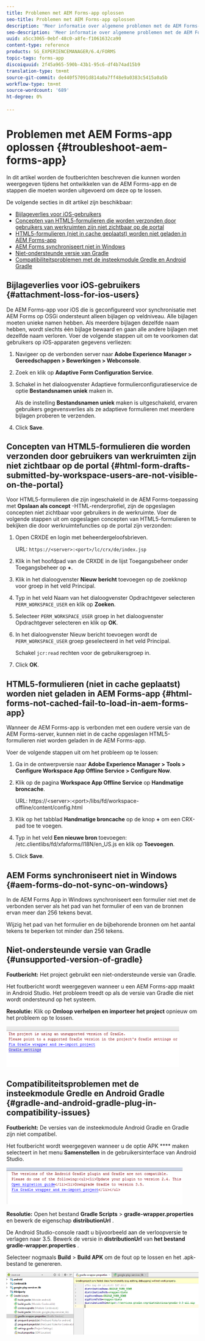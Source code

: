 ```yaml
---
title: Problemen met AEM Forms-app oplossen
seo-title: Problemen met AEM Forms-app oplossen
description: 'Meer informatie over algemene problemen met de AEM Forms-app en hoe u deze kunt oplossen. '
seo-description: 'Meer informatie over algemene problemen met de AEM Forms-app en hoe u deze kunt oplossen. '
uuid: a5cc3065-0ebf-48c0-a8fe-f1061632ca90
content-type: reference
products: SG_EXPERIENCEMANAGER/6.4/FORMS
topic-tags: forms-app
discoiquuid: 2f45a965-590b-43b1-95c6-df4b74ad15b9
translation-type: tm+mt
source-git-commit: de440f57091d814a0a7ff48e9a0383c5415a0a5b
workflow-type: tm+mt
source-wordcount: '689'
ht-degree: 0%

---
```



# Problemen met AEM Forms-app oplossen {#troubleshoot-aem-forms-app}

In dit artikel worden de foutberichten beschreven die kunnen worden weergegeven tijdens het ontwikkelen van de AEM Forms-app en de stappen die moeten worden uitgevoerd om deze op te lossen.

De volgende secties in dit artikel zijn beschikbaar:

* [Bijlageverlies voor iOS-gebruikers](/help/forms/using/issues-aem-forms-app.md#attachment-loss-for-ios-users)
* [Concepten van HTML5-formulieren die worden verzonden door gebruikers van werkruimten zijn niet zichtbaar op de portal](/help/forms/using/issues-aem-forms-app.md#html-form-drafts-submitted-by-workspace-users-are-not-visible-on-the-portal)
* [HTML5-formulieren (niet in cache geplaatst) worden niet geladen in AEM Forms-app](/help/forms/using/issues-aem-forms-app.md#html-forms-not-cached-fail-to-load-in-aem-forms-app)
* [AEM Forms synchroniseert niet in Windows](/help/forms/using/issues-aem-forms-app.md#aem-forms-do-not-sync-on-windows)
* [Niet-ondersteunde versie van Gradle](/help/forms/using/issues-aem-forms-app.md#unsupported-version-of-gradle)
* [Compatibiliteitsproblemen met de insteekmodule Gredle en Android Gradle](/help/forms/using/issues-aem-forms-app.md#gradle-and-android-gradle-plug-in-compatibility-issues)

## Bijlageverlies voor iOS-gebruikers {#attachment-loss-for-ios-users}

De AEM Forms-app voor iOS die is geconfigureerd voor synchronisatie met AEM Forms op OSGi ondersteunt alleen bijlagen op veldniveau. Alle bijlagen moeten unieke namen hebben. Als meerdere bijlagen dezelfde naam hebben, wordt slechts één bijlage bewaard en gaan alle andere bijlagen met dezelfde naam verloren. Voer de volgende stappen uit om te voorkomen dat gebruikers op iOS-apparaten gegevens verliezen:

1. Navigeer op de verbonden server naar **Adobe Experience Manager > Gereedschappen > Bewerkingen > Webconsole**.
1. Zoek en klik op **Adaptive Form Configuration Service**.
1. Schakel in het dialoogvenster Adaptieve formulierconfiguratieservice de optie **Bestandsnamen uniek** maken in.

   Als de instelling **Bestandsnamen uniek** maken is uitgeschakeld, ervaren gebruikers gegevensverlies als ze adaptieve formulieren met meerdere bijlagen proberen te verzenden.

1. Click **Save**.

## Concepten van HTML5-formulieren die worden verzonden door gebruikers van werkruimten zijn niet zichtbaar op de portal {#html-form-drafts-submitted-by-workspace-users-are-not-visible-on-the-portal}

Voor HTML5-formulieren die zijn ingeschakeld in de AEM Forms-toepassing met **Opslaan als concept** -HTML-renderprofiel, zijn de opgeslagen concepten niet zichtbaar voor gebruikers in de werkruimte. Voer de volgende stappen uit om opgeslagen concepten van HTML5-formulieren te bekijken die door werkruimtefuncties op de portal zijn verzonden:

1. Open CRXDE en login met beheerdergeloofsbrieven.

   URL: `https://<server>:<port>/lc/crx/de/index.jsp`

1. Klik in het hoofdpad van de CRXDE in de lijst Toegangsbeheer onder Toegangsbeheer op **+**.
1. Klik in het dialoogvenster **Nieuw bericht** toevoegen op de zoekknop voor groep in het veld Principal.
1. Typ in het veld Naam van het dialoogvenster Opdrachtgever selecteren `PERM_WORKSPACE_USER` en klik op **Zoeken**.
1. Selecteer `PERM_WORKSPACE_USER` groep in het dialoogvenster Opdrachtgever selecteren en klik op **OK**.
1. In het dialoogvenster Nieuw bericht toevoegen wordt de `PERM_WORKSPACE_USER` groep geselecteerd in het veld Principal.

   Schakel `jcr:read` rechten voor de gebruikersgroep in.

1. Click **OK**.

## HTML5-formulieren (niet in cache geplaatst) worden niet geladen in AEM Forms-app {#html-forms-not-cached-fail-to-load-in-aem-forms-app}

Wanneer de AEM Forms-app is verbonden met een oudere versie van de AEM Forms-server, kunnen niet in de cache opgeslagen HTML5-formulieren niet worden geladen in de AEM Forms-app.

Voer de volgende stappen uit om het probleem op te lossen:

1. Ga in de ontwerpversie naar **Adobe Experience Manager > Tools > Configure Workspace App Offline Service > Configure Now**.
1. Klik op de pagina **Workspace App Offline Service** op **Handmatige broncache**.

   URL: https://&lt;server>:&lt;port>/libs/fd/workspace-offline/content/config.html

1. Klik op het tabblad **Handmatige broncache** op de knop **+** om een CRX-pad toe te voegen.
1. Typ in het veld **Een nieuwe bron** toevoegen: /etc.clientlibs/fd/xfaforms/I18N/en_US.js en klik op **Toevoegen**.
1. Click **Save**.

## AEM Forms synchroniseert niet in Windows {#aem-forms-do-not-sync-on-windows}

In de AEM Forms App in Windows synchroniseert een formulier niet met de verbonden server als het pad van het formulier of een van de bronnen ervan meer dan 256 tekens bevat.

Wijzig het pad van het formulier en de bijbehorende bronnen om het aantal tekens te beperken tot minder dan 256 tekens.

## Niet-ondersteunde versie van Gradle {#unsupported-version-of-gradle}

**Foutbericht:** Het project gebruikt een niet-ondersteunde versie van Gradle.

Het foutbericht wordt weergegeven wanneer u een AEM Forms-app maakt in Android Studio. Het probleem treedt op als de versie van Gradle die niet wordt ondersteund op het systeem.

**Resolutie:** Klik op **Omloop verhelpen en importeer het project** opnieuw om het probleem op te lossen.

![gradle_unsupported_version](assets/gradle_unsupported_version.png)

## Compatibiliteitsproblemen met de insteekmodule Gredle en Android Gradle {#gradle-and-android-gradle-plug-in-compatibility-issues}

**Foutbericht:** De versies van de insteekmodule Android Gradle en Gradle zijn niet compatibel.

Het foutbericht wordt weergegeven wanneer u de optie APK **** maken selecteert in het menu **Samenstellen** in de gebruikersinterface van Android Studio.

![gradle_plugin_compatibility](assets/gradle_plugin_compatibility.png)

**Resolutie:** Open het bestand **Gradle Scripts** > **gradle-wrapper.properties** en bewerk de eigenschap **distributionUrl** .

De Android Studio-console raadt u bijvoorbeeld aan de verloopversie te verlagen naar 3.5. Bewerk de versie in **distributionUrl** van **het bestand gradle-wrapper.properties** .

Selecteer nogmaals **Build** > **Build APK** om de fout op te lossen en het .apk-bestand te genereren.

![gradle_wrapper_properties](assets/gradle_wrapper_properties.png)

